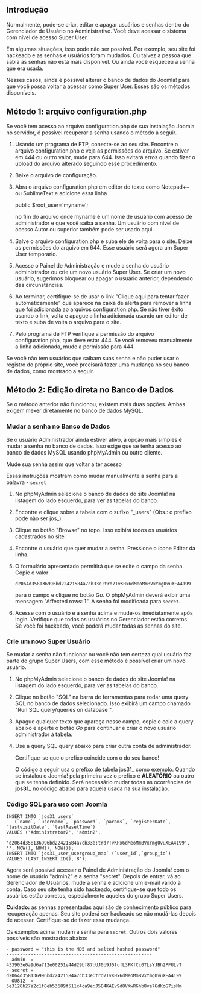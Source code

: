 <!-- Filename: How_do_you_recover_or_reset_your_admin_password%3F / Display title: Recuperação de senha do administrador -->

## Introdução

Normalmente, pode-se criar, editar e apagar usuários e senhas dentro do
Gerenciador de Usuário no Administrativo. Você deve acessar o sistema
com nível de acesso Super User.

Em algumas situações, isso pode não ser possível. Por exemplo, seu site
foi hackeado e as senhas e usuários foram mudados. Ou talvez a pessoa
que sabia as senhas não está mais disponível. Ou ainda você esqueceu a
senha que era usada.

Nesses casos, ainda é possível alterar o banco de dados do Joomla! para
que você possa voltar a acessar como Super User. Esses são os métodos
disponíveis.

## Método 1: arquivo configuration.php

Se você tem acesso ao arquivo configuration.php de sua instalação Joomla
no servidor, é possível recuperar a senha usando o método a seguir.

1. Usando um programa de FTP, conecte-se ao seu site. Encontre o
arquivo configuration.php e veja as permissões do arquivo. Se estiver em
444 ou outro valor, mude para 644. Isso evitará erros quando fizer o
upload do arquivo alterado seguindo esse procedimento.
2. Baixe o arquivo de configuração.
3. Abra o arquivo configuration.php em editor de texto como Notepad++
ou SublimeText e adicione essa linha

    public $root_user='myname';

    no fim do arquivo onde myname é um nome de usuário com acesso de
administrador e que você saiba a senha. Um usuário com nível de acesso
Autor ou superior também pode ser usado aqui.
4. Salve o arquivo configuration.php e suba ele de volta para o site.
Deixe as permissões do arquivo em 644.
    Esse usuário será agora um Super User temporário.
5. Acesse o Painel de Administração e mude a senha do usuário
administrador ou crie um novo usuário Super User. Se criar um novo
usuário, sugerimos bloquear ou apagar o usuário anterior, dependendo das
circunstâncias.
6. Ao terminar, certifique-se de usar o link "Clique aqui para tentar
fazer automaticamente" que aparece na caixa de alerta para remover a
linha que foi adicionada ao arquivos configuration.php. Se não tiver
êxito usando o link, volta e apague a linha adicionada usando um editor
de texto e suba de volta o arquivo para o site.
7. Pelo programa de FTP verifique a permissão do arquivo
configuration.php, que deve estar 444. Se você removeu manualmente a
linha adicionada, mude a permissão para 444.

Se você não tem usuários que saibam suas senha e não puder usar o
registro do próprio site, você precisará fazer uma mudança no seu banco
de dados, como mostrado a seguir.

## Método 2: Edição direta no Banco de Dados

Se o método anterior não funcionou, existem mais duas opções. Ambas
exigem mexer diretamente no banco de dados MySQL.

### Mudar a senha no Banco de Dados

Se o usuário Administrador ainda estiver ativo, a opção mais simples é
mudar a senha no banco de dados. Isso exige que se tenha acesso ao banco
de dados MySQL usando phpMyAdmin ou outro cliente.

Mude sua senha assim que voltar a ter acesso

Essas instruções mostram como mudar manualmente a senha para a palavra -
`secret`

1.  No phpMyAdmin selecione o banco de dados do site Joomla! na listagem
    do lado esquerdo, para ver as tabelas do banco.
2.  Encontre e clique sobre a tabela com o sufixo "\_users" (Obs.: o
    prefixo pode não ser jos\_).
3.  Clique no botão "Browse" no topo. Isso exibirá todos os usuários
    cadastrados no site.
4.  Encontre o usuário que quer mudar a senha. Pressione o ícone Editar
    da linha.
5.  O formulário apresentado permitirá que se edite o campo da senha.
    Copie o valor

        d2064d358136996bd22421584a7cb33e:trd7TvKHx6dMeoMmBVxYmg0vuXEA4199

    para o campo e clique no botão *Go*. O phpMyAdmin deverá exibir uma
    mensagem "Affected rows: 1". A senha foi modificada para
    `secret`.
6.  Acesse com o usuário e a senha acima e mude-os imediatamente após
    login. Verifique que todos os usuários no Gerenciador estão
    corretos. Se você foi hackeado, você poderá mudar todas as senhas do
    site.

### Crie um novo Super Usuário

Se mudar a senha não funcionar ou você não tem certeza qual usuário faz
parte do grupo Super Users, com esse método é possível criar um novo
usuário.

1.  No phpMyAdmin selecione o banco de dados do site Joomla! na listagem
    do lado esquerdo, para ver as tabelas do banco.
2.  Clique no botão "SQL" na barra de ferramentas para rodar uma query
    SQL no banco de dados selecionado. Isso exibirá um campo chamado
    "Run SQL query/queries on database ".
3.  Apague qualquer texto que apareça nesse campo, copie e cole a query
    abaixo e aperte o botão *Go* para continuar e criar o novo usuário
    administrador à tabela.
4.  Use a query SQL query abaixo para criar outra conta de
    administrador.

    Certifique-se que o prefixo coincide com o do seu banco!

    O código a seguir usa o prefixo de tabela jos31\_ como exemplo. Quando
se instalou o Joomla! pela primeira vez o prefixo é **ALEATÓRIO** ou
outro que se tenha definido. Será necessário mudar todas as ocorrências
de **jos31\_** no código abaixo para aquela usada na sua instalação. 

### Código SQL para uso com Joomla

    INSERT INTO `jos31_users`
       (`name`, `username`, `password`, `params`, `registerDate`, `lastvisitDate`, `lastResetTime`)
    VALUES ('Administrator2', 'admin2',
        'd2064d358136996bd22421584a7cb33e:trd7TvKHx6dMeoMmBVxYmg0vuXEA4199', '', NOW(), NOW(), NOW());
    INSERT INTO `jos31_user_usergroup_map` (`user_id`,`group_id`)
    VALUES (LAST_INSERT_ID(),'8');

Agora será possível acessar o Painel de Administração do Joomla! com o
nome de usuário "admin2" e a senha "secret". Depois de entrar, vá ao
Gerenciador de Usuários, mude a senha e adicione um e-mail válido à
conta. Caso seu site tenha sido hackeado, certifique-se que todo os
usuários estão corretos, especialmente aqueles do grupo Super Users.

**Cuidado:** as senhas apresentadas aqui são de conhecimento público para
recuperação apenas. Seu site poderá ser hackeado se não mudá-las depois
de acessar. Certifique-se de fazer essa mudança.

Os exemplos acima mudam a senha para `secret`. Outros dois valores
possíveis são mostrados abaixo:

    - password = "this is the MD5 and salted hashed password"
    ------------------------------------------------------
    - admin  = 433903e0a9d6a712e00251e44d29bf87:UJ0b9J5fufL3FKfCc0TLsYJBh2PFULvT
    - secret = d2064d358136996bd22421584a7cb33e:trd7TvKHx6dMeoMmBVxYmg0vuXEA4199
    - OU812  = 5e3128b27a2c1f8eb53689f511c4ca9e:J584KAEv9d8VKwRGhb8ve7GdKoG7isMm
